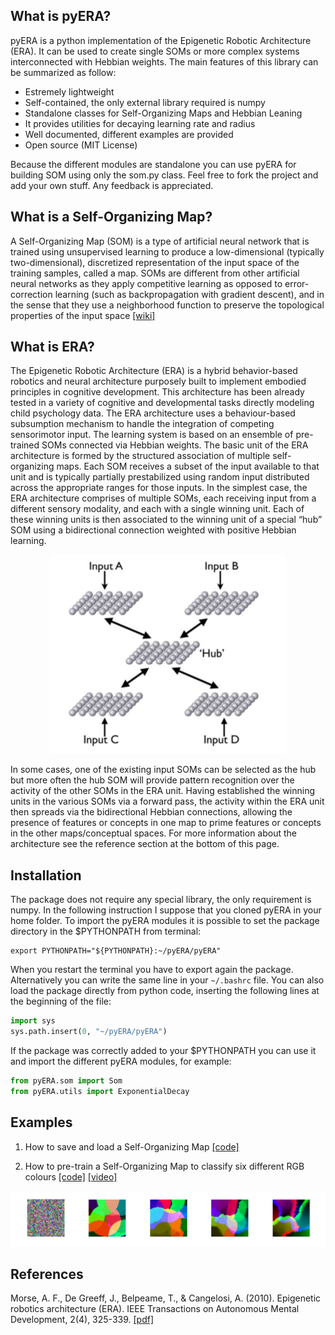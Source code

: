 
What is pyERA?
------------

pyERA is a python implementation of the Epigenetic Robotic Architecture (ERA). It can be used to create single SOMs or more complex systems interconnected with Hebbian weights. The main features of this library can be summarized as follow:

- Estremely lightweight
- Self-contained, the only external library required is numpy
- Standalone classes for Self-Organizing Maps and Hebbian Leaning
- It provides utilities for decaying learning rate and radius
- Well documented, different examples are provided
- Open source (MIT License)

Because the different modules are standalone you can use pyERA for building SOM using only the som.py class. Feel free to fork the project and add your own stuff. Any feedback is appreciated.

What is a Self-Organizing Map?
------------

A Self-Organizing Map (SOM) is a type of artificial neural network that is trained using unsupervised learning to produce a low-dimensional (typically two-dimensional), discretized representation of the input space of the training samples, called a map. SOMs are different from other artificial neural networks as they apply competitive learning as opposed to error-correction learning (such as backpropagation with gradient descent), and in the sense that they use a neighborhood function to preserve the topological properties of the input space [[wiki]](https://en.wikipedia.org/wiki/Self-organizing_map)


What is ERA?
------------
The Epigenetic Robotic Architecture (ERA) is a hybrid behavior-based robotics and neural architecture purposely built to implement embodied principles in cognitive development. This architecture has been already tested in a variety of cognitive and developmental tasks directly modeling child psychology data. The ERA architecture uses a behaviour-based subsumption mechanism to handle the integration of competing sensorimotor input. The learning system is based on an ensemble of pre-trained SOMs connected via Hebbian weights. The basic unit of the ERA architecture is formed by the
structured association of multiple self-organizing maps. Each SOM receives a subset of the input available to that unit and is typically partially prestabilized using random input distributed across the appropriate ranges for those inputs. In the simplest case, the ERA architecture comprises of multiple SOMs, each receiving input from a different sensory modality, and each with a single winning unit. Each of these winning units is then associated to the winning unit of a special “hub” SOM using a bidirectional connection weighted with positive Hebbian learning.

<p align="center">
<img src="doc/era_architecture.png">
</p>

In some cases, one of the existing input SOMs can be selected as the hub but more often the hub SOM will provide pattern recognition over the activity of the other SOMs in the ERA unit. Having established the winning units in the various SOMs via a forward pass, the activity within the ERA unit then spreads via the bidirectional Hebbian connections, allowing the presence of features or concepts in one map to prime features or concepts in the other maps/conceptual spaces. For more information about the architecture see the reference section at the bottom of this page.


Installation
------------
The package does not require any special library, the only requirement is numpy. In the following instruction I suppose that you cloned pyERA in your home folder. To import the pyERA modules it is possible to set the package directory in the $PYTHONPATH from terminal: 

```shell
export PYTHONPATH="${PYTHONPATH}:~/pyERA/pyERA"
```

When you restart the terminal you have to export again the package. Alternatively you can write the same line in your `~/.bashrc` file. You can also load the package directly from python code, inserting the following lines at the beginning of the file:

```python
import sys
sys.path.insert(0, "~/pyERA/pyERA")
```

If the package was correctly added to your $PYTHONPATH you can use it and import the different pyERA modules, for example:

```python
from pyERA.som import Som
from pyERA.utils import ExponentialDecay 
```

Examples
---------

1. How to save and load a Self-Organizing Map [[code]](examples/ex_som_save_load.py)

2. How to pre-train a Self-Organizing Map to classify six different RGB colours [[code]](examples/ex_som_colours.py) [[video]](https://www.youtube.com/watch?v=3UOnOpUeZwk)

<p align="center">
<img src="examples/ex_som_colours.png">
</p>




References
-----------

Morse, A. F., De Greeff, J., Belpeame, T., & Cangelosi, A. (2010). Epigenetic robotics architecture (ERA). IEEE Transactions on Autonomous Mental Development, 2(4), 325-339. [[pdf]](doc/era_epigenetic_robotics_architecture_Morse_et_al_2010.pdf)

